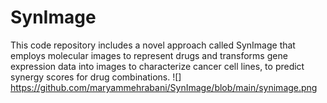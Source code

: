 # SynImage
This code repository includes a novel approach called SynImage that employs molecular images to represent drugs and transforms gene expression data into images to characterize cancer cell lines, to predict synergy scores for drug combinations.
![] https://github.com/maryammehrabani/SynImage/blob/main/synimage.png


